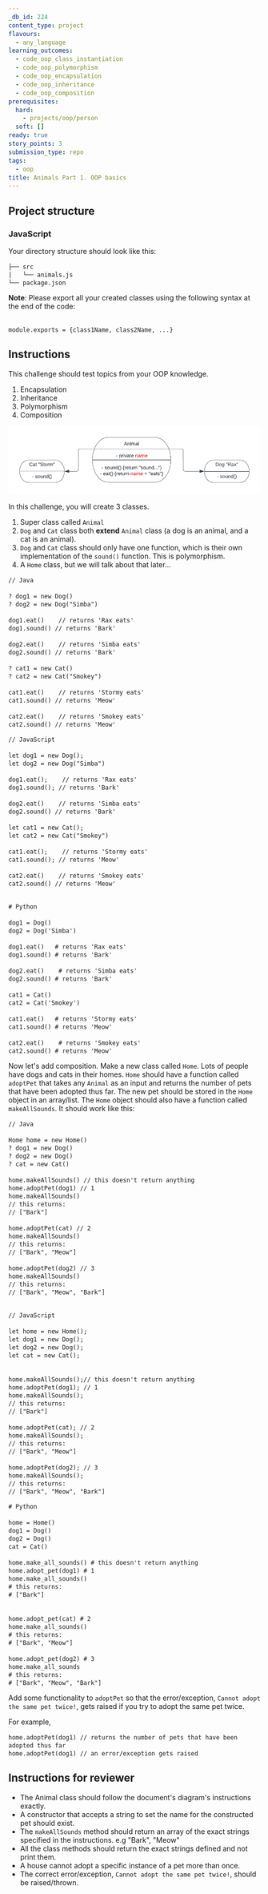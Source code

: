 ```yaml
---
_db_id: 224
content_type: project
flavours:
  - any_language
learning_outcomes:
  - code_oop_class_instantiation
  - code_oop_polymorphism
  - code_oop_encapsulation
  - code_oop_inheritance
  - code_oop_composition
prerequisites:
  hard:
    - projects/oop/person
  soft: []
ready: true
story_points: 3
submission_type: repo
tags:
  - oop
title: Animals Part 1. OOP basics
---
```


## Project structure

### JavaScript

Your directory structure should look like this:

```
├── src
|   └── animals.js
└── package.json
```

**Note**: Please export all your created classes using the following syntax at the end of the code:

```

module.exports = {class1Name, class2Name, ...}

```

## Instructions

This challenge should test topics from your OOP knowledge.

1. Encapsulation
2. Inheritance
3. Polymorphism
4. Composition

![Animal Flow Diagram](animals-diagram.png)

In this challenge, you will create 3 classes.

1. Super class called `Animal`
2. `Dog` and `Cat` class both **extend** `Animal` class (a dog is an animal, and a cat is an animal).
3. `Dog` and `Cat` class should only have one function, which is their own implementation of the `sound()` function. This is polymorphism.
4. A `Home` class, but we will talk about that later...

```
// Java

? dog1 = new Dog()
? dog2 = new Dog("Simba")

dog1.eat()    // returns 'Rax eats'
dog1.sound() // returns 'Bark'

dog2.eat()    // returns 'Simba eats'
dog2.sound() // returns 'Bark'

? cat1 = new Cat()
? cat2 = new Cat("Smokey")

cat1.eat()    // returns 'Stormy eats'
cat1.sound() // returns 'Meow'

cat2.eat()    // returns 'Smokey eats'
cat2.sound() // returns 'Meow'
```

```
// JavaScript

let dog1 = new Dog();
let dog2 = new Dog("Simba")

dog1.eat();    // returns 'Rax eats'
dog1.sound(); // returns 'Bark'

dog2.eat()    // returns 'Simba eats'
dog2.sound() // returns 'Bark'

let cat1 = new Cat();
let cat2 = new Cat("Smokey")

cat1.eat();    // returns 'Stormy eats'
cat1.sound(); // returns 'Meow'

cat2.eat()    // returns 'Smokey eats'
cat2.sound() // returns 'Meow'

```

```

# Python

dog1 = Dog()
dog2 = Dog('Simba')

dog1.eat()   # returns 'Rax eats'
dog1.sound() # returns 'Bark'

dog2.eat()    # returns 'Simba eats'
dog2.sound() # returns 'Bark'

cat1 = Cat()
cat2 = Cat('Smokey')

cat1.eat()   # returns 'Stormy eats'
cat1.sound() # returns 'Meow'

cat2.eat()    # returns 'Smokey eats'
cat2.sound() # returns 'Meow'

```

Now let's add composition. Make a new class called `Home`. Lots of people have dogs and cats in their homes. `Home` should have a function called `adoptPet` that takes any `Animal` as an input and returns the number of pets that have been adopted thus far. The new pet should be stored in the `Home` object in an array/list. The `Home` object should also have a function called `makeAllSounds`. It should work like this:

```
// Java

Home home = new Home()
? dog1 = new Dog()
? dog2 = new Dog()
? cat = new Cat()

home.makeAllSounds() // this doesn't return anything
home.adoptPet(dog1) // 1
home.makeAllSounds()
// this returns:
// ["Bark"]

home.adoptPet(cat) // 2
home.makeAllSounds()
// this returns:
// ["Bark", "Meow"]

home.adoptPet(dog2) // 3
home.makeAllSounds()
// this returns:
// ["Bark", "Meow", "Bark"]


```

```
// JavaScript

let home = new Home();
let dog1 = new Dog();
let dog2 = new Dog();
let cat = new Cat();


home.makeAllSounds();// this doesn't return anything
home.adoptPet(dog1); // 1
home.makeAllSounds();
// this returns:
// ["Bark"]

home.adoptPet(cat); // 2
home.makeAllSounds();
// this returns:
// ["Bark", "Meow"]

home.adoptPet(dog2); // 3
home.makeAllSounds();
// this returns:
// ["Bark", "Meow", "Bark"]
```

```
# Python

home = Home()
dog1 = Dog()
dog2 = Dog()
cat = Cat()

home.make_all_sounds() # this doesn't return anything
home.adopt_pet(dog1) # 1
home.make_all_sounds()
# this returns:
# ["Bark"]


home.adopt_pet(cat) # 2
home.make_all_sounds()
# this returns:
# ["Bark", "Meow"]

home.adopt_pet(dog2) # 3
home.make_all_sounds
# this returns:
# ["Bark", "Meow", "Bark"]
```

Add some functionality to `adoptPet` so that the error/exception, `Cannot adopt the same pet twice!`, gets raised if you try to adopt the same pet twice.

For example,

```
home.adoptPet(dog1) // returns the number of pets that have been adopted thus far
home.adoptPet(dog1) // an error/exception gets raised
```

## Instructions for reviewer

- The Animal class should follow the document's diagram's instructions exactly.
- A constructor that accepts a string to set the name for the constructed pet should exist.
- The `makeAllSounds` method should return an array of the exact strings specified in the instructions. e.g "Bark", "Meow"
- All the class methods should return the exact strings defined and not print them.
- A house cannot adopt a specific instance of a pet more than once.
- The correct error/exception, `Cannot adopt the same pet twice!`, should be raised/thrown.
